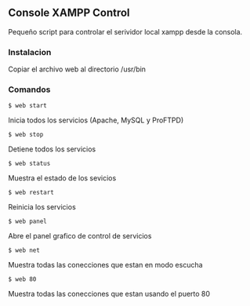 ## Console XAMPP Control

Pequeño script para controlar el serividor local xampp desde la consola. 

### Instalacion

Copiar el archivo web al directorio /usr/bin

### Comandos

	$ web start

Inicia todos los servicios (Apache, MySQL y ProFTPD)

	$ web stop

Detiene todos los servicios

	$ web status

Muestra el estado de los sevicios

	$ web restart

Reinicia los servicios

	$ web panel

Abre el panel grafico de control de servicios

	$ web net

Muestra todas las conecciones que estan en modo escucha

	$ web 80

Muestra todas las conecciones que estan usando el puerto 80
